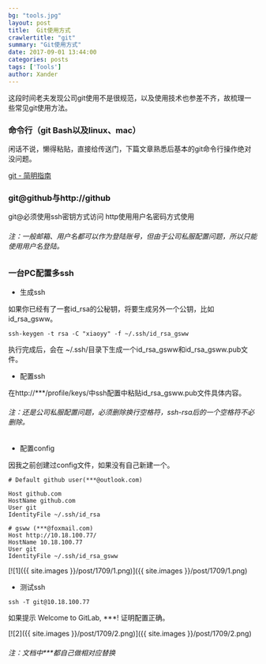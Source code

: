 ```yaml
---
bg: "tools.jpg"
layout: post
title:  Git使用方式
crawlertitle: "git"
summary: "Git使用方式"
date: 2017-09-01 13:44:00
categories: posts
tags: ['Tools']
author: Xander
---
```


这段时间老夫发现公司git使用不是很规范，以及使用技术也参差不齐，故梳理一些常见git使用方法。

### 命令行（git Bash以及linux、mac）

闲话不说，懒得粘贴，直接给传送门，下篇文章熟悉后基本的git命令行操作绝对没问题。

[git - 简明指南](http://rogerdudler.github.io/git-guide/index.zh.html)

### git@github与http://github

git@必须使用ssh密钥方式访问
http使用用户名密码方式使用

###### 注：一般邮箱、用户名都可以作为登陆账号，但由于公司私服配置问题，所以只能使用用户名登陆。

### 一台PC配置多ssh

* 生成ssh

如果你已经有了一套id_rsa的公秘钥，将要生成另外一个公钥，比如id_rsa_gsww。

`ssh-keygen -t rsa -C "xiaoyy" -f ~/.ssh/id_rsa_gsww`

执行完成后，会在 ~/.ssh/目录下生成一个id_rsa_gsww和id_rsa_gsww.pub文件。

* 配置ssh

在http://***/profile/keys/中ssh配置中粘贴id_rsa_gsww.pub文件具体内容。

###### 注：还是公司私服配置问题，必须删除换行空格符，ssh-rsa后的一个空格符不必删除。

* 配置config

因我之前创建过config文件，如果没有自己新建一个。

```text
# Default github user(***@outlook.com)
 
Host github.com
HostName github.com
User git
IdentityFile ~/.ssh/id_rsa
 
# gsww (***@foxmail.com)
Host http://10.18.100.77/
HostName 10.18.100.77
User git
IdentityFile ~/.ssh/id_rsa_gsww
```

[![1]({{ site.images }}/post/1709/1.png)]({{ site.images }}/post/1709/1.png)

* 测试ssh

`ssh -T git@10.18.100.77`

如果提示
Welcome to GitLab, ***!
证明配置正确。

[![2]({{ site.images }}/post/1709/2.png)]({{ site.images }}/post/1709/2.png)

###### 注：文档中***都自己做相对应替换


